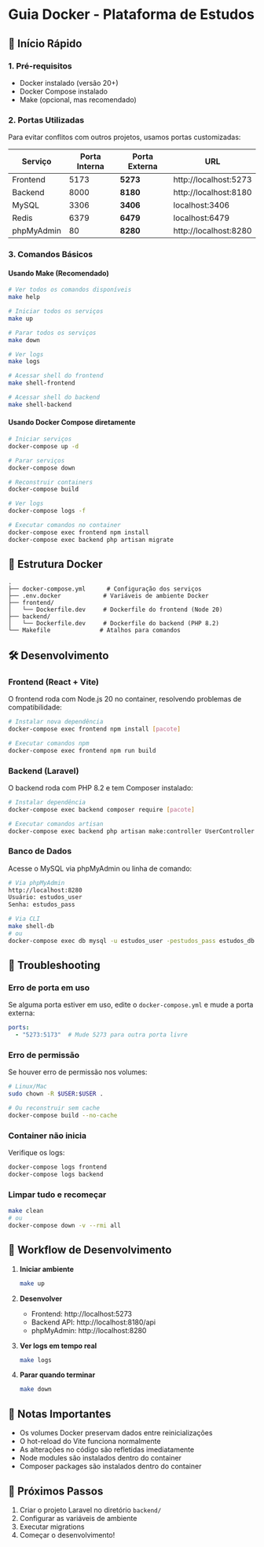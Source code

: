 # Guia Docker - Plataforma de Estudos

## 🚀 Início Rápido

### 1. Pré-requisitos
- Docker instalado (versão 20+)
- Docker Compose instalado
- Make (opcional, mas recomendado)

### 2. Portas Utilizadas
Para evitar conflitos com outros projetos, usamos portas customizadas:

| Serviço     | Porta Interna | Porta Externa | URL                        |
|-------------|---------------|---------------|----------------------------|
| Frontend    | 5173          | **5273**      | http://localhost:5273      |
| Backend     | 8000          | **8180**      | http://localhost:8180      |
| MySQL       | 3306          | **3406**      | localhost:3406             |
| Redis       | 6379          | **6479**      | localhost:6479             |
| phpMyAdmin  | 80            | **8280**      | http://localhost:8280      |

### 3. Comandos Básicos

#### Usando Make (Recomendado)
```bash
# Ver todos os comandos disponíveis
make help

# Iniciar todos os serviços
make up

# Parar todos os serviços
make down

# Ver logs
make logs

# Acessar shell do frontend
make shell-frontend

# Acessar shell do backend
make shell-backend
```

#### Usando Docker Compose diretamente
```bash
# Iniciar serviços
docker-compose up -d

# Parar serviços
docker-compose down

# Reconstruir containers
docker-compose build

# Ver logs
docker-compose logs -f

# Executar comandos no container
docker-compose exec frontend npm install
docker-compose exec backend php artisan migrate
```

## 📁 Estrutura Docker

```
.
├── docker-compose.yml      # Configuração dos serviços
├── .env.docker            # Variáveis de ambiente Docker
├── frontend/
│   └── Dockerfile.dev     # Dockerfile do frontend (Node 20)
├── backend/
│   └── Dockerfile.dev     # Dockerfile do backend (PHP 8.2)
└── Makefile              # Atalhos para comandos
```

## 🛠️ Desenvolvimento

### Frontend (React + Vite)
O frontend roda com Node.js 20 no container, resolvendo problemas de compatibilidade:

```bash
# Instalar nova dependência
docker-compose exec frontend npm install [pacote]

# Executar comandos npm
docker-compose exec frontend npm run build
```

### Backend (Laravel)
O backend roda com PHP 8.2 e tem Composer instalado:

```bash
# Instalar dependência
docker-compose exec backend composer require [pacote]

# Executar comandos artisan
docker-compose exec backend php artisan make:controller UserController
```

### Banco de Dados
Acesse o MySQL via phpMyAdmin ou linha de comando:

```bash
# Via phpMyAdmin
http://localhost:8280
Usuário: estudos_user
Senha: estudos_pass

# Via CLI
make shell-db
# ou
docker-compose exec db mysql -u estudos_user -pestudos_pass estudos_db
```

## 🔧 Troubleshooting

### Erro de porta em uso
Se alguma porta estiver em uso, edite o `docker-compose.yml` e mude a porta externa:
```yaml
ports:
  - "5273:5173"  # Mude 5273 para outra porta livre
```

### Erro de permissão
Se houver erro de permissão nos volumes:
```bash
# Linux/Mac
sudo chown -R $USER:$USER .

# Ou reconstruir sem cache
docker-compose build --no-cache
```

### Container não inicia
Verifique os logs:
```bash
docker-compose logs frontend
docker-compose logs backend
```

### Limpar tudo e recomeçar
```bash
make clean
# ou
docker-compose down -v --rmi all
```

## 🔄 Workflow de Desenvolvimento

1. **Iniciar ambiente**
   ```bash
   make up
   ```

2. **Desenvolver**
   - Frontend: http://localhost:5273
   - Backend API: http://localhost:8180/api
   - phpMyAdmin: http://localhost:8280

3. **Ver logs em tempo real**
   ```bash
   make logs
   ```

4. **Parar quando terminar**
   ```bash
   make down
   ```

## 📝 Notas Importantes

- Os volumes Docker preservam dados entre reinicializações
- O hot-reload do Vite funciona normalmente
- As alterações no código são refletidas imediatamente
- Node modules são instalados dentro do container
- Composer packages são instalados dentro do container

## 🎯 Próximos Passos

1. Criar o projeto Laravel no diretório `backend/`
2. Configurar as variáveis de ambiente
3. Executar migrations
4. Começar o desenvolvimento!